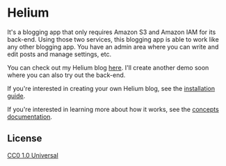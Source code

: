 # Helium

It's a blogging app that only requires Amazon S3 and Amazon IAM for its back-end. Using those two services, this blogging app is able to work like any other blogging app. You have an admin area where you can write and edit posts and manage settings, etc.
 
You can check out my Helium blog [here](http://mk-helium-blog.s3-website-us-east-1.amazonaws.com/#!/). I'll create another demo soon where you can also try out the back-end.

If you're interested in creating your own Helium blog, see the [installation guide](wiki/Installation-guide).

If you're interested in learning more about how it works, see the [concepts documentation](wiki/concepts).

## License

[CC0 1.0 Universal](http://creativecommons.org/publicdomain/zero/1.0/)